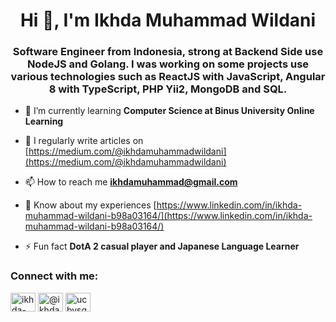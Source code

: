 <h1 align="center">Hi 👋, I'm Ikhda Muhammad Wildani</h1>
<h3 align="center">Software Engineer from Indonesia, strong at Backend Side use NodeJS and Golang. I was working on some projects use various technologies such as ReactJS with JavaScript, Angular 8 with TypeScript, PHP Yii2, MongoDB and SQL.</h3>

- 🌱 I’m currently learning **Computer Science at Binus University Online Learning**

- 📝 I regularly write articles on [https://medium.com/@ikhdamuhammadwildani](https://medium.com/@ikhdamuhammadwildani)

- 📫 How to reach me **ikhdamuhammad@gmail.com**

- 📄 Know about my experiences [https://www.linkedin.com/in/ikhda-muhammad-wildani-b98a03164/](https://www.linkedin.com/in/ikhda-muhammad-wildani-b98a03164/)

- ⚡ Fun fact **DotA 2 casual player and Japanese Language Learner**

<h3 align="left">Connect with me:</h3>
<p align="left">
<a href="https://linkedin.com/in/ikhda-muhammad-wildani-b98a03164/" target="blank"><img align="center" src="https://raw.githubusercontent.com/rahuldkjain/github-profile-readme-generator/master/src/images/icons/Social/linked-in-alt.svg" alt="ikhda-muhammad-wildani-b98a03164/" height="30" width="40" /></a>
<a href="https://medium.com/@ikhdamuhammadwildani" target="blank"><img align="center" src="https://raw.githubusercontent.com/rahuldkjain/github-profile-readme-generator/master/src/images/icons/Social/medium.svg" alt="@ikhdamuhammadwildani" height="30" width="40" /></a>
<a href="https://www.youtube.com/c/ucbvsg9rsk74ycnhkhfkj_tq" target="blank"><img align="center" src="https://raw.githubusercontent.com/rahuldkjain/github-profile-readme-generator/master/src/images/icons/Social/youtube.svg" alt="ucbvsg9rsk74ycnhkhfkj_tq" height="30" width="40" /></a>
</p>
